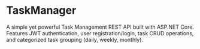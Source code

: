 # TaskManager
A simple yet powerful Task Management REST API built with ASP.NET Core. Features JWT authentication, user registration/login, task CRUD operations, and categorized task grouping (daily, weekly, monthly).

